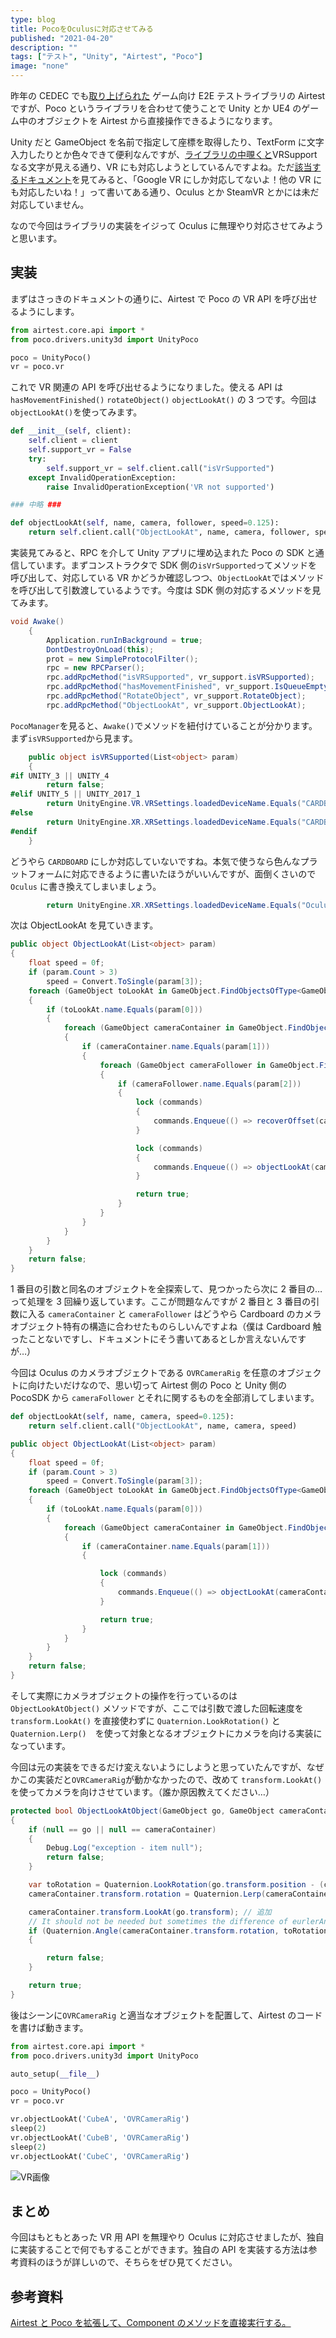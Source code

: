 ```yaml
---
type: blog
title: PocoをOculusに対応させてみる
published: "2021-04-20"
description: ""
tags: ["テスト", "Unity", "Airtest", "Poco"]
image: "none"
---
```


昨年の CEDEC でも[取り上げられた](https://speakerdeck.com/sgeengineer/airtesttopocotoopenstfniyoruunityzhi-sumatohuonxiang-kegemufalseshi-ji-zi-dong-tesutohuan-jing-gou-zhu-tosofalseli-yong-fang-fa) ゲーム向け E2E テストライブラリの Airtest ですが、Poco というライブラリを合わせて使うことで Unity とか UE4 のゲーム中のオブジェクトを Airtest から直接操作できるようになります。

Unity だと GameObject を名前で指定して座標を取得したり、TextForm に文字入力したりとか色々できて便利なんですが、[ライブラリの中覗くと](https://github.com/AirtestProject/Poco/blob/master/poco/drivers/unity3d/unity3d_poco.py)VRSupport なる文字が見える通り、VR にも対応しようとしているんですよね。ただ[該当するドキュメント](https://github.com/AirtestProject/Poco/blob/master/doc/unity3d_vr.rst)を見てみると、「Google VR にしか対応してないよ！他の VR にも対応したいね！」って書いてある通り、Oculus とか SteamVR とかには未だ対応していません。

なので今回はライブラリの実装をイジって Oculus に無理やり対応させてみようと思います。

## 実装

まずはさっきのドキュメントの通りに、Airtest で Poco の VR API を呼び出せるようにします。

```python
from airtest.core.api import *
from poco.drivers.unity3d import UnityPoco

poco = UnityPoco()
vr = poco.vr
```

これで VR 関連の API を呼び出せるようになりました。使える API は `hasMovementFinished()` `rotateObject()` `objectLookAt()` の 3 つです。今回は `objectLookAt()`を使ってみます。

```python
def __init__(self, client):
    self.client = client
    self.support_vr = False
    try:
        self.support_vr = self.client.call("isVrSupported")
    except InvalidOperationException:
        raise InvalidOperationException('VR not supported')

### 中略 ###

def objectLookAt(self, name, camera, follower, speed=0.125):
    return self.client.call("ObjectLookAt", name, camera, follower, speed)
```

実装見てみると、RPC を介して Unity アプリに埋め込まれた Poco の SDK と通信しています。まずコンストラクタで SDK 側の`isVrSupported`ってメソッドを呼び出して、対応している VR かどうか確認しつつ、`ObjectLookAt`ではメソッドを呼び出して引数渡しているようです。今度は SDK 側の対応するメソッドを見てみます。

```csharp
void Awake()
    {
        Application.runInBackground = true;
        DontDestroyOnLoad(this);
        prot = new SimpleProtocolFilter();
        rpc = new RPCParser();
        rpc.addRpcMethod("isVRSupported", vr_support.isVRSupported);
        rpc.addRpcMethod("hasMovementFinished", vr_support.IsQueueEmpty);
        rpc.addRpcMethod("RotateObject", vr_support.RotateObject);
        rpc.addRpcMethod("ObjectLookAt", vr_support.ObjectLookAt);
```

`PocoManager`を見ると、`Awake()`でメソッドを紐付けていることが分かります。まず`isVRSupported`から見ます。

```csharp
    public object isVRSupported(List<object> param)
    {
#if UNITY_3 || UNITY_4
        return false;
#elif UNITY_5 || UNITY_2017_1
        return UnityEngine.VR.VRSettings.loadedDeviceName.Equals("CARDBOARD");
#else
        return UnityEngine.XR.XRSettings.loadedDeviceName.Equals("CARDBOARD");
#endif
    }

```

どうやら `CARDBOARD` にしか対応していないですね。本気で使うなら色んなプラットフォームに対応できるように書いたほうがいいんですが、面倒くさいので `Oculus` に書き換えてしまいましょう。

```csharp
        return UnityEngine.XR.XRSettings.loadedDeviceName.Equals("Oculus");
```

次は ObjectLookAt を見ていきます。

```csharp
public object ObjectLookAt(List<object> param)
{
    float speed = 0f;
    if (param.Count > 3)
        speed = Convert.ToSingle(param[3]);
    foreach (GameObject toLookAt in GameObject.FindObjectsOfType<GameObject>())
    {
        if (toLookAt.name.Equals(param[0]))
        {
            foreach (GameObject cameraContainer in GameObject.FindObjectsOfType<GameObject>())
            {
                if (cameraContainer.name.Equals(param[1]))
                {
                    foreach (GameObject cameraFollower in GameObject.FindObjectsOfType<GameObject>())
                    {
                        if (cameraFollower.name.Equals(param[2]))
                        {
                            lock (commands)
                            {
                                commands.Enqueue(() => recoverOffset(cameraFollower, cameraContainer, speed));
                            }

                            lock (commands)
                            {
                                commands.Enqueue(() => objectLookAt(cameraContainer, toLookAt, speed));
                            }

                            return true;
                        }
                    }
                }
            }
        }
    }
    return false;
}
```

1 番目の引数と同名のオブジェクトを全探索して、見つかったら次に 2 番目の…って処理を 3 回繰り返しています。ここが問題なんですが 2 番目と 3 番目の引数に入る `cameraContainer` と `cameraFollower` はどうやら Cardboard のカメラオブジェクト特有の構造に合わせたものらしいんですよね（僕は Cardboard 触ったことないですし、ドキュメントにそう書いてあるとしか言えないんですが…）

今回は Oculus のカメラオブジェクトである `OVRCameraRig` を任意のオブジェクトに向けたいだけなので、思い切って Airtest 側の Poco と Unity 側の PocoSDK から `cameraFollower` とそれに関するものを全部消してしまいます。

```python
def objectLookAt(self, name, camera, speed=0.125):
    return self.client.call("ObjectLookAt", name, camera, speed)
```

```csharp
public object ObjectLookAt(List<object> param)
{
    float speed = 0f;
    if (param.Count > 3)
        speed = Convert.ToSingle(param[3]);
    foreach (GameObject toLookAt in GameObject.FindObjectsOfType<GameObject>())
    {
        if (toLookAt.name.Equals(param[0]))
        {
            foreach (GameObject cameraContainer in GameObject.FindObjectsOfType<GameObject>())
            {
                if (cameraContainer.name.Equals(param[1]))
                {

                    lock (commands)
                    {
                        commands.Enqueue(() => objectLookAt(cameraContainer, toLookAt, speed));
                    }

                    return true;
                }
            }
        }
    }
    return false;
}
```

そして実際にカメラオブジェクトの操作を行っているのは `ObjectLookAtObject()` メソッドですが、ここでは引数で渡した回転速度を `transform.LookAt()` を直接使わずに `Quaternion.LookRotation()` と `Quaternion.Lerp()`　を使って対象となるオブジェクトにカメラを向ける実装になっています。

今回は元の実装をできるだけ変えないようにしようと思っていたんですが、なぜかこの実装だと`OVRCameraRig`が動かなかったので、改めて `transform.LookAt()` を使ってカメラを向けさせています。（誰か原因教えてください…）

```csharp
protected bool ObjectLookAtObject(GameObject go, GameObject cameraContainer, float rotationSpeed = 0.125f)
{
    if (null == go || null == cameraContainer)
    {
        Debug.Log("exception - item null");
        return false;
    }

    var toRotation = Quaternion.LookRotation(go.transform.position - (cameraContainer.transform.localPosition));
    cameraContainer.transform.rotation = Quaternion.Lerp(cameraContainer.transform.rotation, toRotation, rotationSpeed * Time.deltaTime);

    cameraContainer.transform.LookAt(go.transform); // 追加
    // It should not be needed but sometimes the difference of eurlerAngles might be small and this would ensure it works fine
    if (Quaternion.Angle(cameraContainer.transform.rotation, toRotation) == 0)
    {

        return false;
    }

    return true;
}
```

後はシーンに`OVRCameraRig` と適当なオブジェクトを配置して、Airtest のコードを書けば動きます。

```python
from airtest.core.api import *
from poco.drivers.unity3d import UnityPoco

auto_setup(__file__)

poco = UnityPoco()
vr = poco.vr

vr.objectLookAt('CubeA', 'OVRCameraRig')
sleep(2)
vr.objectLookAt('CubeB', 'OVRCameraRig')
sleep(2)
vr.objectLookAt('CubeC', 'OVRCameraRig')
```

![VR画像](images/posts/poco-oculus/poco.gif)

## まとめ

今回はもともとあった VR 用 API を無理やり Oculus に対応させましたが、独自に実装することで何でもすることができます。独自の API を実装する方法は参考資料のほうが詳しいので、そちらをぜひ見てください。

## 参考資料

[Airtest と Poco を拡張して、Component のメソッドを直接実行する。](https://qiita.com/mmm_hiro/items/f6776d3458f767cf9d09)
